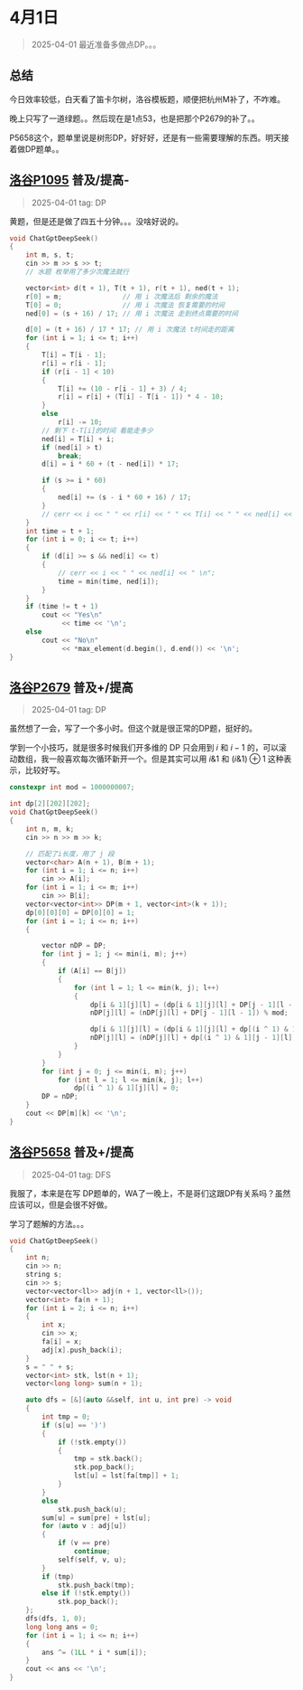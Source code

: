 # 4月1日

> 2025-04-01
> 最近准备多做点DP。。。

## 总结

今日效率较低，白天看了笛卡尔树，洛谷模板题，顺便把杭州M补了，不咋难。

晚上只写了一道绿题。。然后现在是1点53，也是把那个P2679的补了。。

P5658这个，题单里说是树形DP，好好好，还是有一些需要理解的东西。明天接着做DP题单。。

## [洛谷P1095](https://www.luogu.com.cn/problem/P1095) 普及/提高-

> 2025-04-01
> tag: DP

黄题，但是还是做了四五十分钟。。。没啥好说的。

``` cpp
void ChatGptDeepSeek()
{
    int m, s, t;
    cin >> m >> s >> t;
    // 水题 枚举用了多少次魔法就行

    vector<int> d(t + 1), T(t + 1), r(t + 1), ned(t + 1);
    r[0] = m;               // 用 i 次魔法后 剩余的魔法
    T[0] = 0;               // 用 i 次魔法 恢复需要的时间
    ned[0] = (s + 16) / 17; // 用 i 次魔法 走到终点需要的时间

    d[0] = (t + 16) / 17 * 17; // 用 i 次魔法 t时间走的距离
    for (int i = 1; i <= t; i++)
    {
        T[i] = T[i - 1];
        r[i] = r[i - 1];
        if (r[i - 1] < 10)
        {
            T[i] += (10 - r[i - 1] + 3) / 4;
            r[i] = r[i] + (T[i] - T[i - 1]) * 4 - 10;
        }
        else
            r[i] -= 10;
        // 剩下 t-T[i]的时间 看能走多少
        ned[i] = T[i] + i;
        if (ned[i] > t)
            break;
        d[i] = i * 60 + (t - ned[i]) * 17;

        if (s >= i * 60)
        {
            ned[i] += (s - i * 60 + 16) / 17;
        }
        // cerr << i << " " << r[i] << " " << T[i] << " " << ned[i] << " \n";
    }
    int time = t + 1;
    for (int i = 0; i <= t; i++)
    {
        if (d[i] >= s && ned[i] <= t)
        {
            // cerr << i << " " << ned[i] << " \n";
            time = min(time, ned[i]);
        }
    }
    if (time != t + 1)
        cout << "Yes\n"
             << time << '\n';
    else
        cout << "No\n"
             << *max_element(d.begin(), d.end()) << '\n';
}
```

## [洛谷P2679](https://www.luogu.com.cn/problem/P2679) 普及+/提高

> 2025-04-01
> tag: DP

虽然想了一会，写了一个多小时。但这个就是很正常的DP题，挺好的。

学到一个小技巧，就是很多时候我们开多维的 DP 只会用到 $i$ 和 $i-1$ 的，可以滚动数组，我一般喜欢每次循环新开一个。但是其实可以用 $i\& 1$ 和 $(i\&1) \oplus 1$ 这种表示，比较好写。

``` cpp
constexpr int mod = 1000000007;

int dp[2][202][202];
void ChatGptDeepSeek()
{
    int n, m, k;
    cin >> n >> m >> k;

    // 匹配了i长度，用了 j 段
    vector<char> A(n + 1), B(m + 1);
    for (int i = 1; i <= n; i++)
        cin >> A[i];
    for (int i = 1; i <= m; i++)
        cin >> B[i];
    vector<vector<int>> DP(m + 1, vector<int>(k + 1));
    dp[0][0][0] = DP[0][0] = 1;
    for (int i = 1; i <= n; i++)
    {

        vector nDP = DP;
        for (int j = 1; j <= min(i, m); j++)
        {
            if (A[i] == B[j])
            {
                for (int l = 1; l <= min(k, j); l++)
                {
                    dp[i & 1][j][l] = (dp[i & 1][j][l] + DP[j - 1][l - 1]) % mod;
                    nDP[j][l] = (nDP[j][l] + DP[j - 1][l - 1]) % mod;

                    dp[i & 1][j][l] = (dp[i & 1][j][l] + dp[(i ^ 1) & 1][j - 1][l]) % mod;
                    nDP[j][l] = (nDP[j][l] + dp[(i ^ 1) & 1][j - 1][l]) % mod;
                }
            }
        }
        for (int j = 0; j <= min(i, m); j++)
            for (int l = 1; l <= min(k, j); l++)
                dp[(i ^ 1) & 1][j][l] = 0;
        DP = nDP;
    }
    cout << DP[m][k] << '\n';
}
```

## [洛谷P5658](https://www.luogu.com.cn/problem/P5658) 普及+/提高

> 2025-04-01
> tag: DFS

我服了，本来是在写 DP题单的，WA了一晚上，不是哥们这跟DP有关系吗？虽然应该可以，但是会很不好做。

学习了题解的方法。。。

``` cpp
void ChatGptDeepSeek()
{
    int n;
    cin >> n;
    string s;
    cin >> s;
    vector<vector<ll>> adj(n + 1, vector<ll>());
    vector<int> fa(n + 1);
    for (int i = 2; i <= n; i++)
    {
        int x;
        cin >> x;
        fa[i] = x;
        adj[x].push_back(i);
    }
    s = " " + s;
    vector<int> stk, lst(n + 1);
    vector<long long> sum(n + 1);

    auto dfs = [&](auto &&self, int u, int pre) -> void
    {
        int tmp = 0;
        if (s[u] == ')')
        {
            if (!stk.empty())
            {
                tmp = stk.back();
                stk.pop_back();
                lst[u] = lst[fa[tmp]] + 1;
            }
        }
        else
            stk.push_back(u);
        sum[u] = sum[pre] + lst[u];
        for (auto v : adj[u])
        {
            if (v == pre)
                continue;
            self(self, v, u);
        }
        if (tmp)
            stk.push_back(tmp);
        else if (!stk.empty())
            stk.pop_back();
    };
    dfs(dfs, 1, 0);
    long long ans = 0;
    for (int i = 1; i <= n; i++)
    {
        ans ^= (1LL * i * sum[i]);
    }
    cout << ans << '\n';
}
```